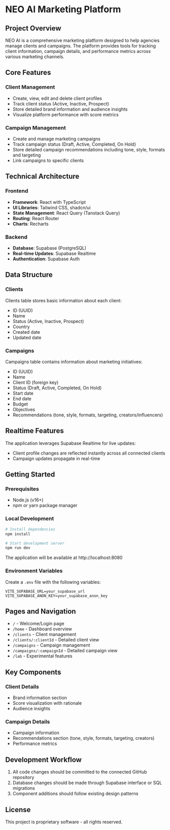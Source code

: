 
# NEO AI Marketing Platform

## Project Overview

NEO AI is a comprehensive marketing platform designed to help agencies manage clients and campaigns. The platform provides tools for tracking client information, campaign details, and performance metrics across various marketing channels.

## Core Features

### Client Management
- Create, view, edit and delete client profiles
- Track client status (Active, Inactive, Prospect)
- Store detailed brand information and audience insights
- Visualize platform performance with score metrics

### Campaign Management
- Create and manage marketing campaigns
- Track campaign status (Draft, Active, Completed, On Hold)
- Store detailed campaign recommendations including tone, style, formats and targeting
- Link campaigns to specific clients

## Technical Architecture

### Frontend
- **Framework**: React with TypeScript
- **UI Libraries**: Tailwind CSS, shadcn/ui
- **State Management**: React Query (Tanstack Query)
- **Routing**: React Router
- **Charts**: Recharts

### Backend
- **Database**: Supabase (PostgreSQL)
- **Real-time Updates**: Supabase Realtime
- **Authentication**: Supabase Auth

## Data Structure

### Clients
Clients table stores basic information about each client:
- ID (UUID)
- Name
- Status (Active, Inactive, Prospect)
- Country
- Created date
- Updated date

### Campaigns
Campaigns table contains information about marketing initiatives:
- ID (UUID)
- Name
- Client ID (foreign key)
- Status (Draft, Active, Completed, On Hold)
- Start date
- End date
- Budget
- Objectives
- Recommendations (tone, style, formats, targeting, creators/influencers)

## Realtime Features

The application leverages Supabase Realtime for live updates:
- Client profile changes are reflected instantly across all connected clients
- Campaign updates propagate in real-time

## Getting Started

### Prerequisites
- Node.js (v16+)
- npm or yarn package manager

### Local Development

```sh
# Install dependencies
npm install

# Start development server
npm run dev
```

The application will be available at http://localhost:8080

### Environment Variables

Create a `.env` file with the following variables:
```
VITE_SUPABASE_URL=your_supabase_url
VITE_SUPABASE_ANON_KEY=your_supabase_anon_key
```

## Pages and Navigation

- `/` - Welcome/Login page
- `/home` - Dashboard overview
- `/clients` - Client management
- `/clients/:clientId` - Detailed client view
- `/campaigns` - Campaign management
- `/campaigns/:campaignId` - Detailed campaign view
- `/lab` - Experimental features

## Key Components

### Client Details
- Brand information section
- Score visualization with rationale
- Audience insights

### Campaign Details
- Campaign information
- Recommendations section (tone, style, formats, targeting, creators)
- Performance metrics

## Development Workflow

1. All code changes should be committed to the connected GitHub repository
2. Database changes should be made through Supabase interface or SQL migrations
3. Component additions should follow existing design patterns

## License

This project is proprietary software - all rights reserved.

